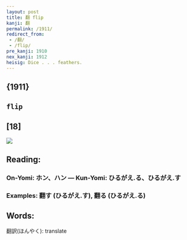 ```yaml
---
layout: post
title: 翻 flip
kanji: 翻
permalink: /1911/
redirect_from:
 - /翻/
 - /flip/
pre_kanji: 1910
nex_kanji: 1912
heisig: Dice . . . feathers.
---
```


## {1911}

## `flip`

## [18]

<div class="stroke"><img src="E7BFBB.png" /></div>

## Reading:

### On-Yomi: ホン、ハン &mdash; Kun-Yomi: ひるがえ.る、ひるがえ.す

### Examples: 翻す (ひるがえ.す), 翻る (ひるがえ.る)

## Words:

翻訳(ほんやく): translate
